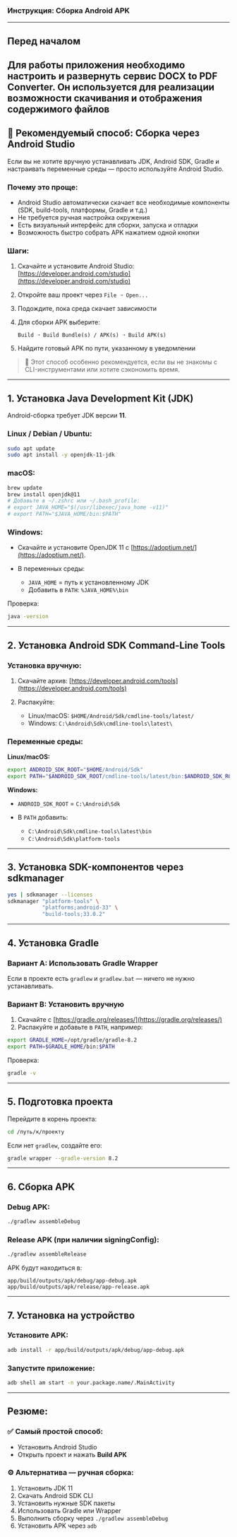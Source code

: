 ### Инструкция: Сборка Android APK

---
## Перед началом
Для работы приложения необходимо настроить и развернуть сервис DOCX to PDF Converter. Он используется для реализации возможности скачивания и отображения содержимого файлов
---

## 📌 Рекомендуемый способ: Сборка через Android Studio

Если вы не хотите вручную устанавливать JDK, Android SDK, Gradle и настраивать переменные среды — просто используйте Android Studio.

### Почему это проще:

* Android Studio автоматически скачает все необходимые компоненты (SDK, build-tools, платформы, Gradle и т.д.)
* Не требуется ручная настройка окружения
* Есть визуальный интерфейс для сборки, запуска и отладки
* Возможность быстро собрать APK нажатием одной кнопки

### Шаги:

1. Скачайте и установите Android Studio: [https://developer.android.com/studio](https://developer.android.com/studio)
2. Откройте ваш проект через `File ➝ Open...`
3. Подождите, пока среда скачает зависимости
4. Для сборки APK выберите:

   ```
   Build ➝ Build Bundle(s) / APK(s) ➝ Build APK(s)
   ```
5. Найдите готовый APK по пути, указанному в уведомлении

> 🔰 Этот способ особенно рекомендуется, если вы не знакомы с CLI-инструментами или хотите сэкономить время.

---

## 1. Установка Java Development Kit (JDK)

Android-сборка требует JDK версии **11**.

### Linux / Debian / Ubuntu:

```bash
sudo apt update
sudo apt install -y openjdk-11-jdk
```

### macOS:

```bash
brew update
brew install openjdk@11
# Добавьте в ~/.zshrc или ~/.bash_profile:
# export JAVA_HOME="$(/usr/libexec/java_home -v11)"
# export PATH="$JAVA_HOME/bin:$PATH"
```

### Windows:

* Скачайте и установите OpenJDK 11 с [https://adoptium.net/](https://adoptium.net/).
* В переменных среды:

  * `JAVA_HOME` = путь к установленному JDK
  * Добавить в `PATH`: `%JAVA_HOME%\bin`

Проверка:

```bash
java -version
```

---

## 2. Установка Android SDK Command-Line Tools

### Установка вручную:

1. Скачайте архив: [https://developer.android.com/tools](https://developer.android.com/tools)
2. Распакуйте:

   * Linux/macOS: `$HOME/Android/Sdk/cmdline-tools/latest/`
   * Windows: `C:\Android\Sdk\cmdline-tools\latest\`

### Переменные среды:

**Linux/macOS:**

```bash
export ANDROID_SDK_ROOT="$HOME/Android/Sdk"
export PATH="$ANDROID_SDK_ROOT/cmdline-tools/latest/bin:$ANDROID_SDK_ROOT/platform-tools:$PATH"
```

**Windows:**

* `ANDROID_SDK_ROOT` = `C:\Android\Sdk`
* В `PATH` добавить:

  * `C:\Android\Sdk\cmdline-tools\latest\bin`
  * `C:\Android\Sdk\platform-tools`

---

## 3. Установка SDK-компонентов через sdkmanager

```bash
yes | sdkmanager --licenses
sdkmanager "platform-tools" \
           "platforms;android-33" \
           "build-tools;33.0.2"
```

---

## 4. Установка Gradle

### Вариант A: Использовать Gradle Wrapper

Если в проекте есть `gradlew` и `gradlew.bat` — ничего не нужно устанавливать.

### Вариант B: Установить вручную

1. Скачайте с [https://gradle.org/releases/](https://gradle.org/releases/)
2. Распакуйте и добавьте в `PATH`, например:

```bash
export GRADLE_HOME=/opt/gradle/gradle-8.2
export PATH=$GRADLE_HOME/bin:$PATH
```

Проверка:

```bash
gradle -v
```

---

## 5. Подготовка проекта

Перейдите в корень проекта:

```bash
cd /путь/к/проекту
```

Если нет `gradlew`, создайте его:

```bash
gradle wrapper --gradle-version 8.2
```

---

## 6. Сборка APK

### Debug APK:

```bash
./gradlew assembleDebug
```

### Release APK (при наличии signingConfig):

```bash
./gradlew assembleRelease
```

APK будут находиться в:

```
app/build/outputs/apk/debug/app-debug.apk
app/build/outputs/apk/release/app-release.apk
```

---

## 7. Установка на устройство

### Установите APK:

```bash
adb install -r app/build/outputs/apk/debug/app-debug.apk
```

### Запустите приложение:

```bash
adb shell am start -n your.package.name/.MainActivity
```

---

## Резюме:

### ✅ Самый простой способ:

* Установить Android Studio
* Открыть проект и нажать **Build APK**

### ⚙️ Альтернатива — ручная сборка:

1. Установить JDK 11
2. Скачать Android SDK CLI
3. Установить нужные SDK пакеты
4. Использовать Gradle или Wrapper
5. Выполнить сборку через `./gradlew assembleDebug`
6. Установить APK через `adb`

